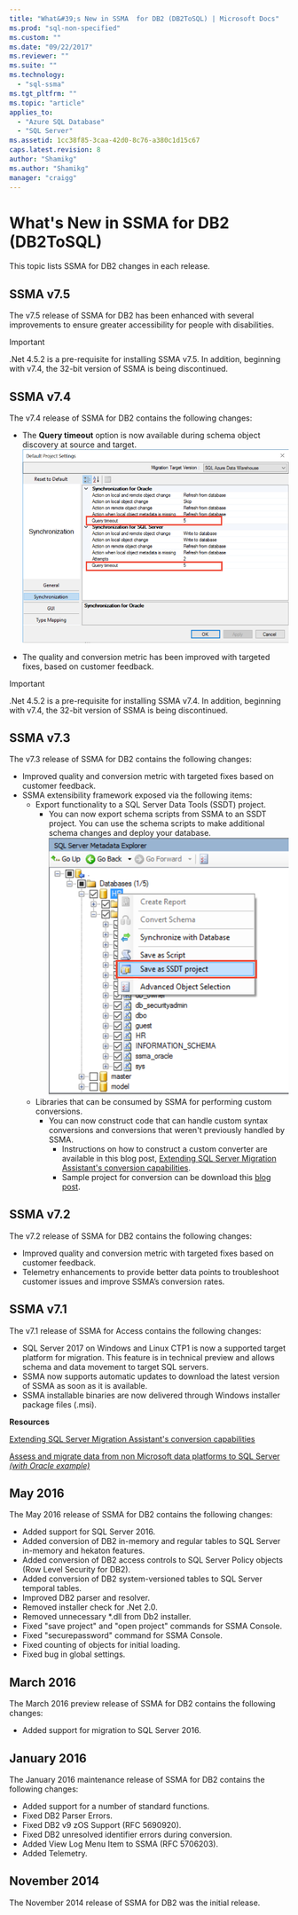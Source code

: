 ```yaml
---
title: "What&#39;s New in SSMA  for DB2 (DB2ToSQL) | Microsoft Docs"
ms.prod: "sql-non-specified"
ms.custom: ""
ms.date: "09/22/2017"
ms.reviewer: ""
ms.suite: ""
ms.technology: 
  - "sql-ssma"
ms.tgt_pltfrm: ""
ms.topic: "article"
applies_to: 
  - "Azure SQL Database"
  - "SQL Server"
ms.assetid: 1cc38f85-3caa-42d0-8c76-a380c1d15c67
caps.latest.revision: 8
author: "Shamikg"
ms.author: "Shamikg"
manager: "craigg"
---
```

# What&#39;s New in SSMA for DB2 (DB2ToSQL)
This topic lists SSMA for DB2 changes in each release.  

## SSMA v7.5
The v7.5 release of SSMA for DB2 has been enhanced with several improvements to ensure greater accessibility for people with disabilities.
> [!IMPORTANT]
> .Net 4.5.2 is a pre-requisite for installing SSMA v7.5. In addition, beginning with v7.4, the 32-bit version of SSMA is being discontinued.

## SSMA v7.4
The v7.4 release of SSMA for DB2 contains the following changes:
- The **Query timeout** option is now available during schema object discovery at source and target.
![query timeout option](../media/query-timeout_red.png)

- The quality and conversion metric has been improved with targeted fixes, based on customer feedback.

> [!IMPORTANT]
> .Net 4.5.2 is a pre-requisite for installing SSMA v7.4. In addition, beginning with v7.4, the 32-bit version of SSMA is being discontinued.

## SSMA v7.3
The v7.3 release of SSMA for DB2 contains the following changes:
- Improved quality and conversion metric with targeted fixes based on customer feedback.
- SSMA extensibility framework exposed via the following items:
  - Export functionality to a SQL Server Data Tools (SSDT) project.
    -   You can now export schema scripts from SSMA to an SSDT project. You can use the schema scripts to make additional schema changes and deploy your database.
![Save as SSDT project command](../media/export-schema-scripts_red.png)
  - Libraries that can be consumed by SSMA for performing custom conversions.
    - You can now construct code that can handle custom syntax conversions and conversions that weren't previously handled by SSMA.
      - Instructions on how to construct a custom converter are available in this blog post, [Extending SQL Server Migration Assistant's conversion capabilities](https://blogs.msdn.microsoft.com/datamigration/2017/02/21/2185/).
      - Sample project for conversion can be download this [blog post](https://blogs.msdn.microsoft.com/datamigration/ssmafororacleconversionsample/).

## SSMA v7.2
The v7.2 release of SSMA for DB2 contains the following changes:
- Improved quality and conversion metric with targeted fixes based on customer feedback.
- Telemetry enhancements to provide better data points to troubleshoot customer issues and improve SSMA’s conversion rates.

## SSMA v7.1
The v7.1 release of SSMA for Access contains the following changes:
- SQL Server 2017 on Windows and Linux CTP1 is now a supported target platform for migration. This feature is in technical preview and allows schema and data movement to target SQL servers.
- SSMA now supports automatic updates to download the latest version of SSMA as soon as it is available.
- SSMA installable binaries are now delivered through Windows installer package files (.msi).

**Resources**

[Extending SQL Server Migration Assistant's conversion capabilities](https://blogs.msdn.microsoft.com/datamigration/2017/02/21/2185/)

[Assess and migrate data from non Microsoft data platforms to SQL Server *(with Oracle example)*](https://blogs.msdn.microsoft.com/datamigration/2016/11/16/sql-server-migration-assistant-how-to-assess-and-migrate-databases-from-non-microsoft-data-platforms-to-sql-server/) 

## May 2016  
The May 2016 release of SSMA for DB2 contains the following changes:  

-  Added support for SQL Server 2016.
-  Added conversion of DB2 in-memory and regular tables to SQL Server in-memory and hekaton features.
-  Added conversion of DB2 access controls to SQL Server Policy objects (Row Level Security for DB2).
-  Added conversion of DB2 system-versioned tables to SQL Server temporal tables.
-  Improved DB2 parser and resolver.
-  Removed installer check for .Net 2.0.
-  Removed unnecessary *.dll from Db2 installer.
-  Fixed "save project" and "open project" commands for SSMA Console.
-  Fixed "securepassword" command for SSMA Console.
-  Fixed counting of objects for initial loading.
-  Fixed bug in global settings.
  
## March 2016  
The March 2016 preview release of SSMA for DB2 contains the following changes:  
  
-  Added support for migration to SQL Server 2016.  
  
## January 2016  
The January 2016 maintenance release of SSMA for DB2 contains the following changes:  
  
-  Added support for a number of standard functions.  
-  Fixed DB2 Parser Errors.  
-  Fixed DB2 v9 zOS Support (RFC 5690920).  
-  Fixed DB2 unresolved identifier errors during conversion.  
-  Added View Log Menu Item to SSMA (RFC 5706203).  
-  Added Telemetry.
  
## November 2014  
The November 2014 release of SSMA for DB2 was the initial release.